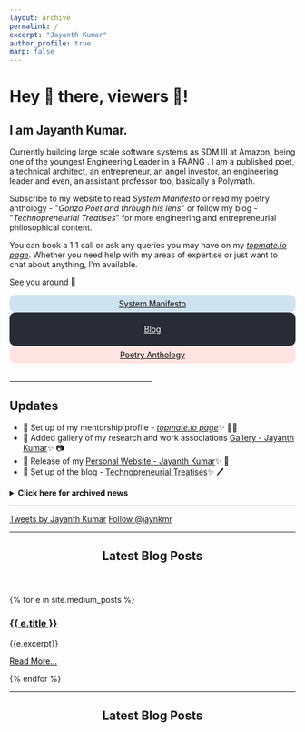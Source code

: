 ```yaml
---
layout: archive
permalink: /
excerpt: "Jayanth Kumar"
author_profile: true
marp: false
---
```

<h1> Hey 👋 there, viewers 👀! </h1>
<h2>
I am Jayanth Kumar. 
</h2>

Currently building large scale software systems as SDM III at Amazon, being one of the youngest Engineering Leader in a FAANG . I am a published poet, a technical architect, an entrepreneur, an angel investor, an engineering leader and even, an assistant professor too, basically a Polymath.

Subscribe to my website to read *System Manifesto* or read my poetry anthology - "*Gonzo Poet and through his lens*" or follow my blog - "*Technopreneurial Treatises*" for more engineering and entrepreneurial philosophical content.

 You can book a 1:1 call or ask any queries you may have on my [*topmate.io page*](https://topmate.io/jaykmr). Whether you need help with my areas of expertise or just want to chat about anything, I'm available.

See you around 🎩



<div>
  
  <div style="float:center; border: 2px solid #cfe2ef;text-align:center;border-radius:10px; padding:5px; background: #cfe2ef;">
  <a href="https://jaykmr.com/system-manifesto/" style="color:black">System Manifesto</a>
  </div> 

  <div style="float:center; border: 2px solid #292C34;text-align:center;border-radius:10px; padding:5px; background: #292C34;">
  
  <a href="https://blog.jaykmr.com" style="color:white">Blog</a>
  </div>

  <div style="float:center; border: 2px solid MistyRose;text-align:center;border-radius:10px; padding:5px; background: MistyRose;">
  <a href="https://www.amazon.in/Gonzo-Poet-through-his-lens-ebook/dp/B07M6CWQJJ/" style="color:black">Poetry Anthology</a>
  </div> 

</div>
<br/>
<hr width="50%" />

## Updates

- 🔨 Set up of my mentorship profile - [*topmate.io page*](https://topmate.io/jaykmr)✨ 🤝🏼
- 🔨 Added gallery of my research and work associations [Gallery - Jayanth Kumar](https://jaykmr.com/gallery/)✨ 📷
- 🔨 Release of my [Personal Website - Jayanth Kumar](https://jaykmr.com)✨ 🚀
- 🔨 Set up of the blog - [Technopreneurial Treatises](https://blog.jaykmr.com)✨ 🖊️
<!-- - Would you like to search for scientific keywords and obiatin it's related analytics from publications to authors? Here's link to one of my [*code for fun*](https://avratanubiswas.github.io/cats-and-codes/) project, a web-app, called [PubLit](https://share.streamlit.io/avratanubiswas/publit/main/publit.py) 🚀
 -->

<details markdown=1><summary markdown="span"><b>Click here for archived news</b></summary>

* <sub> January 2023: I currently, work for Twitch TQ team in Amazon. </sub>
* <sub>  April 2022: I have joined Amazon.</sub>


  <!-- <sub>  Feb 2020: I will be presenting a talk on "*Modelling excitation energy transfer and trapping in the filamentous cyanobacterium Anabaena variabilis PCC7120* at, "*Optimization of light energy conversion in plants and microalgae*", conference, Porto, Portugal.</sub> -->

</details>

----------
<a class="twitter-timeline" data-width="600" data-height="1000" data-dnt="true" data-theme="light" href="https://twitter.com/jaynkmr?ref_src=twsrc%5Etfw">Tweets by Jayanth Kumar</a> <script async src="https://platform.twitter.com/widgets.js" charset="utf-8" ></script>
<a href="https://twitter.com/jaynkmr?ref_src=twsrc%5Etfw" class="twitter-follow-button" data-show-count="true">Follow @jaynkmr</a><script async src="https://platform.twitter.com/widgets.js" charset="utf-8"></script>

----------

<section id="main" class="wrapper style1">

  <header class="major">
      <h2>Latest Blog Posts </h2>
  </header>

{% for e in site.medium_posts %}

<div class="row">
  <h3><a href="{{ e.link }}">{{ e.title }}</a></h3>
  <p>{{e.excerpt}}

  <section class="special">
  <a href="{{ e.link }}" style="color:black">Read More...</a>
  </section>
  </p>
  {% endfor %}
</div>

----------

<section id="main" class="wrapper style1">

  <header class="major">
      <h2>Latest Blog Posts </h2>
  </header>
  
<script type="text/javascript">
const RSS_URL = "https://blog.jaykmr.com/feed/";


fetch(RSS_URL)
  .then(response => response.text())
  .then(str => new window.DOMParser().parseFromString(str, "text/xml"))
  .then(data => {
    console.log(data);
    const items = data.querySelectorAll("item");
    let html = ``;
    items.forEach(el => {
      html += `

        <div class="row">
          <h3><a href="${el.querySelector("link").innerHTML}">${el.querySelector("title").innerHTML}</a></h3>
          <p>{{e.excerpt}}

          <section class="special">
          <a href="${el.querySelector("link").innerHTML}" style="color:black">Read More...</a>
          </section>
          </p>
        </div>
      `;
    });
    document.body.insertAdjacentHTML("beforeend", html);
  });
</script>
